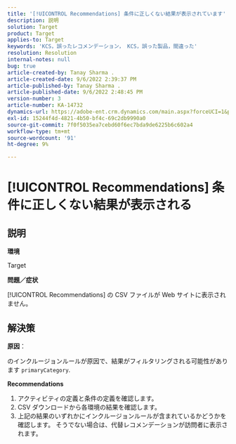 ```yaml
---
title: '[!UICONTROL Recommendations] 条件に正しくない結果が表示されています'
description: 説明
solution: Target
product: Target
applies-to: Target
keywords: 'KCS，誤ったレコメンデーション， KCS，誤った製品，間違った'
resolution: Resolution
internal-notes: null
bug: true
article-created-by: Tanay Sharma .
article-created-date: 9/6/2022 2:39:37 PM
article-published-by: Tanay Sharma .
article-published-date: 9/6/2022 2:48:45 PM
version-number: 3
article-number: KA-14732
dynamics-url: https://adobe-ent.crm.dynamics.com/main.aspx?forceUCI=1&pagetype=entityrecord&etn=knowledgearticle&id=43ddcfba-f12d-ed11-9db1-002248086735
exl-id: 15244f4d-4821-4b50-bf4c-69c2db9990a0
source-git-commit: 7f0f5035ea7cebd60f6ec7bda9de6225b6c602a4
workflow-type: tm+mt
source-wordcount: '91'
ht-degree: 9%

---
```


# [!UICONTROL Recommendations] 条件に正しくない結果が表示される

## 説明


<b>環境</b>

Target



<b>問題／症状</b>

[!UICONTROL Recommendations] の CSV ファイルが Web サイトに表示されません。


## 解決策


<b>原因</b>：

のインクルージョンルールが原因で、結果がフィルタリングされる可能性があります `primaryCategory`.



<b>Recommendations</b>

1. アクティビティの定義と条件の定義を確認します。
2. CSV ダウンロードから各環境の結果を確認します。
3. 上記の結果のいずれかにインクルージョンルールが含まれているかどうかを確認します。 そうでない場合は、代替レコメンデーションが訪問者に表示されます。
